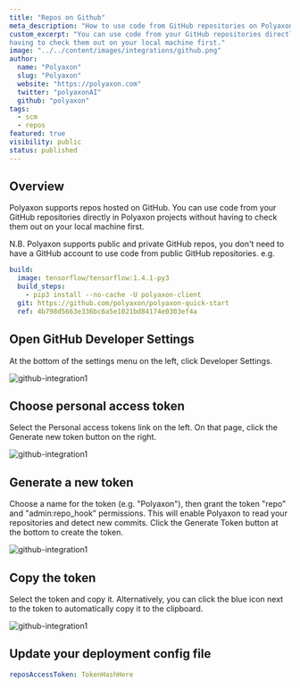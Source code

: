 ```yaml
---
title: "Repos on Github"
meta_description: "How to use code from GitHub repositories on Polyaxon."
custom_excerpt: "You can use code from your GitHub repositories directly in Polyaxon projects without 
having to check them out on your local machine first."
image: "../../content/images/integrations/github.png"
author:
  name: "Polyaxon"
  slug: "Polyaxon"
  website: "https://polyaxon.com"
  twitter: "polyaxonAI"
  github: "polyaxon"
tags: 
  - scm
  - repos
featured: true
visibility: public
status: published
---
```


## Overview

Polyaxon supports repos hosted on GitHub. 
You can use code from your GitHub repositories directly in Polyaxon projects without 
having to check them out on your local machine first. 

N.B. Polyaxon supports public and private GitHub repos, you don't need to have a GitHub account
to use code from public GitHub repositories. e.g.

```yaml
build:
  image: tensorflow/tensorflow:1.4.1-py3
  build_steps:
    - pip3 install --no-cache -U polyaxon-client
  git: https://github.com/polyaxon/polyaxon-quick-start
  ref: 4b798d5663e336bc6a5e1021bd84174e0303ef4a
```

## Open GitHub Developer Settings
At the bottom of the settings menu on the left, click Developer Settings.

![github-integration1](../../content/images/integrations/github/img1.png)

## Choose personal access token
Select the Personal access tokens link on the left. On that page, click the Generate new token button on the right.

![github-integration1](../../content/images/integrations/github/img2.png)

## Generate a new token

Choose a name for the token (e.g. "Polyaxon"), 
then grant the token "repo" and "admin:repo_hook" permissions. 
This will enable Polyaxon to read your repositories and detect new commits. 
Click the Generate Token button at the bottom to create the token.

![github-integration1](../../content/images/integrations/github/img3.png)

## Copy the token

Select the token and copy it. Alternatively, 
you can click the blue icon next to the token to automatically copy it to the clipboard.

![github-integration1](../../content/images/integrations/github/img4.png)


## Update your deployment config file

```yaml
reposAccessToken: TokenHashHere
```
